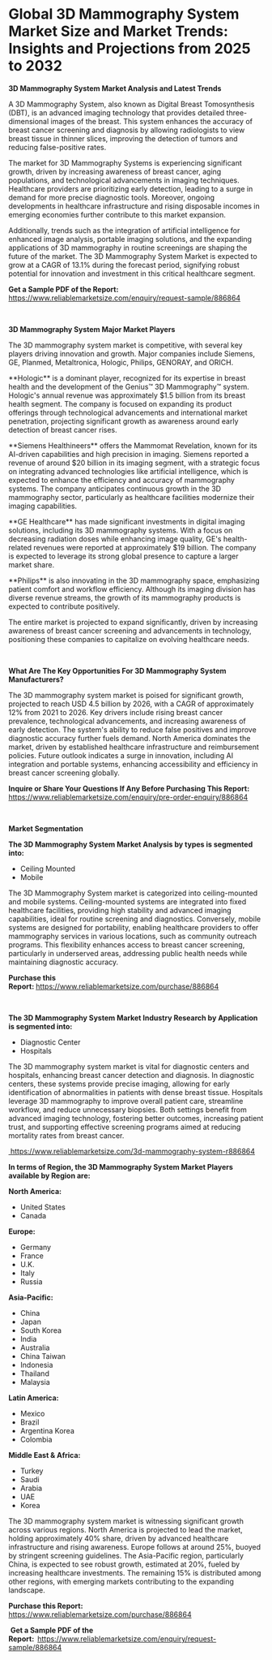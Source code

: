 <p><h1>Global 3D Mammography System Market Size and Market Trends: Insights and Projections from 2025 to 2032</h1></p><p><strong>3D Mammography System Market Analysis and Latest Trends</strong></p>
<p><p>A 3D Mammography System, also known as Digital Breast Tomosynthesis (DBT), is an advanced imaging technology that provides detailed three-dimensional images of the breast. This system enhances the accuracy of breast cancer screening and diagnosis by allowing radiologists to view breast tissue in thinner slices, improving the detection of tumors and reducing false-positive rates. </p><p>The market for 3D Mammography Systems is experiencing significant growth, driven by increasing awareness of breast cancer, aging populations, and technological advancements in imaging techniques. Healthcare providers are prioritizing early detection, leading to a surge in demand for more precise diagnostic tools. Moreover, ongoing developments in healthcare infrastructure and rising disposable incomes in emerging economies further contribute to this market expansion. </p><p>Additionally, trends such as the integration of artificial intelligence for enhanced image analysis, portable imaging solutions, and the expanding applications of 3D mammography in routine screenings are shaping the future of the market. The 3D Mammography System Market is expected to grow at a CAGR of 13.1% during the forecast period, signifying robust potential for innovation and investment in this critical healthcare segment.</p></p>
<p><strong>Get a Sample PDF of the Report:&nbsp;</strong> <a href="https://www.reliablemarketsize.com/enquiry/request-sample/886864?utm_campaign=3367&utm_medium=2&utm_source=Github&utm_content=ia&utm_term=13042025&utm_id=3d-mammography-system">https://www.reliablemarketsize.com/enquiry/request-sample/886864</a></p>
<p>&nbsp;</p>
<p><strong>3D Mammography System Major Market Players</strong></p>
<p><p>The 3D mammography system market is competitive, with several key players driving innovation and growth. Major companies include Siemens, GE, Planmed, Metaltronica, Hologic, Philips, GENORAY, and ORICH.</p><p>**Hologic** is a dominant player, recognized for its expertise in breast health and the development of the Genius™ 3D Mammography™ system. Hologic's annual revenue was approximately $1.5 billion from its breast health segment. The company is focused on expanding its product offerings through technological advancements and international market penetration, projecting significant growth as awareness around early detection of breast cancer rises.</p><p>**Siemens Healthineers** offers the Mammomat Revelation, known for its AI-driven capabilities and high precision in imaging. Siemens reported a revenue of around $20 billion in its imaging segment, with a strategic focus on integrating advanced technologies like artificial intelligence, which is expected to enhance the efficiency and accuracy of mammography systems. The company anticipates continuous growth in the 3D mammography sector, particularly as healthcare facilities modernize their imaging capabilities.</p><p>**GE Healthcare** has made significant investments in digital imaging solutions, including its 3D mammography systems. With a focus on decreasing radiation doses while enhancing image quality, GE's health-related revenues were reported at approximately $19 billion. The company is expected to leverage its strong global presence to capture a larger market share.</p><p>**Philips** is also innovating in the 3D mammography space, emphasizing patient comfort and workflow efficiency. Although its imaging division has diverse revenue streams, the growth of its mammography products is expected to contribute positively.</p><p>The entire market is projected to expand significantly, driven by increasing awareness of breast cancer screening and advancements in technology, positioning these companies to capitalize on evolving healthcare needs.</p></p>
<p>&nbsp;</p>
<p><strong>What Are The Key Opportunities For 3D Mammography System Manufacturers?</strong></p>
<p><p>The 3D mammography system market is poised for significant growth, projected to reach USD 4.5 billion by 2026, with a CAGR of approximately 12% from 2021 to 2026. Key drivers include rising breast cancer prevalence, technological advancements, and increasing awareness of early detection. The system's ability to reduce false positives and improve diagnostic accuracy further fuels demand. North America dominates the market, driven by established healthcare infrastructure and reimbursement policies. Future outlook indicates a surge in innovation, including AI integration and portable systems, enhancing accessibility and efficiency in breast cancer screening globally.</p></p>
<p><strong>Inquire or Share Your Questions If Any Before Purchasing This Report:</strong> <a href="https://www.reliablemarketsize.com/enquiry/pre-order-enquiry/886864?utm_campaign=3367&utm_medium=2&utm_source=Github&utm_content=ia&utm_term=13042025&utm_id=3d-mammography-system">https://www.reliablemarketsize.com/enquiry/pre-order-enquiry/886864</a></p>
<p>&nbsp;</p>
<p><strong>Market Segmentation</strong></p>
<p><strong>The 3D Mammography System Market Analysis by types is segmented into:</strong></p>
<p><ul><li>Ceiling Mounted</li><li>Mobile</li></ul></p>
<p><p>The 3D Mammography System market is categorized into ceiling-mounted and mobile systems. Ceiling-mounted systems are integrated into fixed healthcare facilities, providing high stability and advanced imaging capabilities, ideal for routine screening and diagnostics. Conversely, mobile systems are designed for portability, enabling healthcare providers to offer mammography services in various locations, such as community outreach programs. This flexibility enhances access to breast cancer screening, particularly in underserved areas, addressing public health needs while maintaining diagnostic accuracy.</p></p>
<p><strong>Purchase this Report:&nbsp;</strong><a href="https://www.reliablemarketsize.com/purchase/886864?utm_campaign=3367&utm_medium=2&utm_source=Github&utm_content=ia&utm_term=13042025&utm_id=3d-mammography-system">https://www.reliablemarketsize.com/purchase/886864</a></p>
<p>&nbsp;</p>
<p><strong>The 3D Mammography System Market Industry Research by Application is segmented into:</strong></p>
<p><ul><li>Diagnostic Center</li><li>Hospitals</li></ul></p>
<p><p>The 3D mammography system market is vital for diagnostic centers and hospitals, enhancing breast cancer detection and diagnosis. In diagnostic centers, these systems provide precise imaging, allowing for early identification of abnormalities in patients with dense breast tissue. Hospitals leverage 3D mammography to improve overall patient care, streamline workflow, and reduce unnecessary biopsies. Both settings benefit from advanced imaging technology, fostering better outcomes, increasing patient trust, and supporting effective screening programs aimed at reducing mortality rates from breast cancer.</p></p>
<p><a href="https://www.reliablemarketsize.com/3d-mammography-system-r886864?utm_campaign=3367&utm_medium=2&utm_source=Github&utm_content=ia&utm_term=13042025&utm_id=3d-mammography-system">&nbsp;https://www.reliablemarketsize.com/3d-mammography-system-r886864</a></p>
<p><strong>In terms of Region, the 3D Mammography System Market Players available by Region are:</strong></p>
<p>
    <p> <strong> North America: </strong>
        <ul>
            <li>United States</li>
            <li>Canada</li>
        </ul>
        </p> 
    <p> <strong> Europe: </strong>
        <ul>
            <li>Germany</li>
            <li>France</li>
            <li>U.K.</li>
            <li>Italy</li>
            <li>Russia</li>
        </ul>
        </p> 
    <p> <strong> Asia-Pacific: </strong>
        <ul>
            <li>China</li>
            <li>Japan</li>
            <li>South Korea</li>
            <li>India</li>
            <li>Australia</li>
            <li>China Taiwan</li>
            <li>Indonesia</li>
            <li>Thailand</li>
            <li>Malaysia</li>
        </ul>
        </p> 
    <p> <strong> Latin America: </strong>
        <ul>
            <li>Mexico</li>
            <li>Brazil</li>
            <li>Argentina Korea</li>
            <li>Colombia</li>
        </ul>
        </p> 
    <p> <strong> Middle East & Africa: </strong>
        <ul>
            <li>Turkey</li>
            <li>Saudi</li>
            <li>Arabia</li>
            <li>UAE</li>
            <li>Korea</li>
        </ul>
    </p>
    </p>
<p><p>The 3D mammography system market is witnessing significant growth across various regions. North America is projected to lead the market, holding approximately 40% share, driven by advanced healthcare infrastructure and rising awareness. Europe follows at around 25%, buoyed by stringent screening guidelines. The Asia-Pacific region, particularly China, is expected to see robust growth, estimated at 20%, fueled by increasing healthcare investments. The remaining 15% is distributed among other regions, with emerging markets contributing to the expanding landscape.</p></p>
<p><strong>Purchase this Report: </strong><a href="https://www.reliablemarketsize.com/purchase/886864?utm_campaign=3367&utm_medium=2&utm_source=Github&utm_content=ia&utm_term=13042025&utm_id=3d-mammography-system">https://www.reliablemarketsize.com/purchase/886864</a></p>
<p>&nbsp;<strong>Get a Sample PDF of the Report:&nbsp;&nbsp;</strong><a href="https://www.reliablemarketsize.com/enquiry/request-sample/886864?utm_campaign=3367&utm_medium=2&utm_source=Github&utm_content=ia&utm_term=13042025&utm_id=3d-mammography-system">https://www.reliablemarketsize.com/enquiry/request-sample/886864</a></p>
<p><strong></strong></p>
<p><p></p><p></p><p></p></p>
